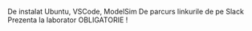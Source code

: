 De instalat Ubuntu, VSCode, ModelSim
De parcurs linkurile de pe Slack
Prezenta la laborator OBLIGATORIE !
